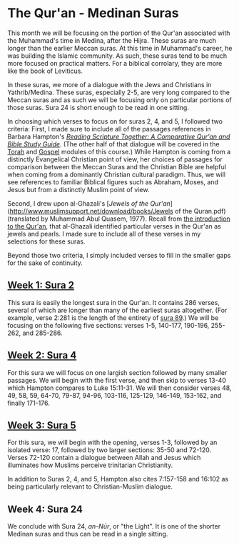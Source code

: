 # The Qur'an - Medinan Suras

This month we will be focusing on the portion of the Qur'an associated with the Muhammad's time in Medina, after the Hijra. These suras are much longer than the earlier Meccan suras. At this time in Muhammad's career, he was building the Islamic community. As such, these suras tend to be much more focused on practical matters. For a biblical corrolary, they are more like the book of Leviticus.

In these suras, we more of a dialogue with the Jews and Christians in Yathrib/Medina. These suras, especially 2-5, are very long compared to the Meccan suras and as such we will be focusing only on particular portions of those suras. Sura 24 is short enough to be read in one sitting.

In choosing which verses to focus on for suras 2, 4, and 5, I followed two criteria: First, I made sure to include all of the passages references in Barbara Hampton's [_Reading Scripture Together: A Comparative Qur'an and Bible Study Guide_](https://muslimandchristiandialogue.files.wordpress.com/2015/02/reading_scripture_together_preview.pdf). \(The other half of that dialogue will be covered in the [Torah](/torah.md) and [Gospel](/gospels-.md) modules of this course.\) While Hampton is coming from a distinctly Evangelical Christian point of view, her choices of passages for comparison between the Meccan Suras and the Christian Bible are helpful when coming from a dominantly Christian cultural paradigm. Thus, we will see references to familiar Biblical figures such as Abraham, Moses, and Jesus but from a distinctly Muslim point of view.

Second, I drew upon al-Ghazali's [_Jewels of the Qur'an_](http://www.muslimsupport.net/download/books/Jewels of the Quran.pdf) \(translated by Muhammad Abul Quasem, 1977\).  Recall from [the introduction to the Qur'an](/quran/README.md), that al-Ghazali identified particular verses in the Qur'an as jewels and pearls. I made sure to include all of these verses in my selections for these suras.

Beyond those two criteria, I simply included verses to fill in the smaller gaps for the sake of continuity.

## [Week 1: Sura 2](/quran/week-1-sura-2.md)

This sura is easily the longest sura in the Qur'an. It contains 286 verses, several of which are longer than many of the earliest suras altogether. \(For example, verse 2:281 is the length of the entirety of [sura 89](/quran/sura-1.md).\) We will be focusing on the following five sections: verses 1-5, 140-177, 190-196, 255-262, and 285-286.

## [Week 2: Sura 4](/quran/week-2-sura-4.md)

For this sura we will focus on one largish section followed by many smaller passages. We will begin with the first verse, and then skip to verses 13-40 which Hampton compares to Luke 15:11-31. We will then consider verses 48, 49, 58, 59, 64-70, 79-87, 94-96, 103-116, 125-129, 146-149, 153-162, and finally 171-176.

## [Week 3: Sura 5](/quran/week-3-sura-5.md)

For this sura, we will begin with the opening, verses 1-3, followed by an isolated verse: 17, followed by two larger sections: 35-50 and 72-120. Verses 72-120 contain a dialogue between Allah and Jesus which illuminates how Muslims perceive trinitarian Christianity. 

In addition to Suras 2, 4, and 5, Hampton also cites 7:157-158 and 16:102 as being particularly relevant to Christian-Muslim dialogue.

## Week 4: Sura 24

We conclude with Sura 24, _an-Nūr_, or "the Light". It is one of the shorter Medinan suras and thus can be read in a single sitting. 



